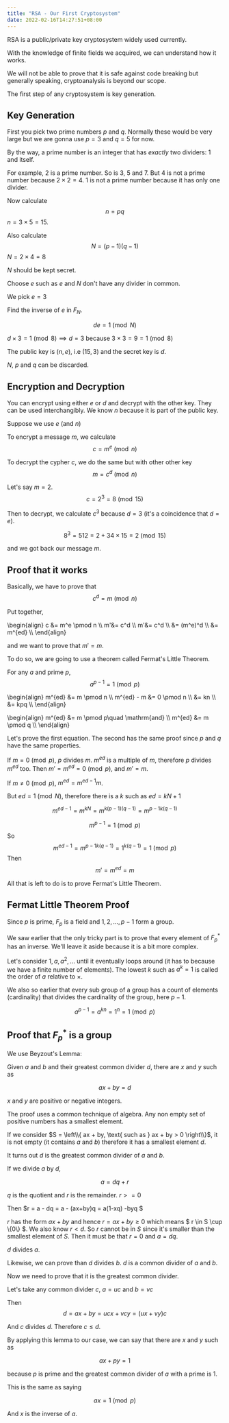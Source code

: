 ```yaml
---
title: "RSA - Our First Cryptosystem"
date: 2022-02-16T14:27:51+08:00
---
```


RSA is a public/private key cryptosystem
widely used currently.

With the knowledge of finite fields we
acquired, we can understand how it works.

We will not be able to prove that it is
safe against code breaking but generally
speaking, cryptoanalysis is beyond our scope.

The first step of any cryptosystem is key generation.

## Key Generation

First you pick two prime numbers $p$ and $q$.
Normally these would be very large but we are
gonna use $p=3$ and $q=5$ for now.

By the way, a prime number is an integer that
has *exactly* two dividers: 1 and itself.

For example, 2 is a prime number. So is 3, 5 and 7.
But 4 is not a prime number because $2 \times 2 = 4$.
1 is not a prime number because it has only one divider.

Now calculate $$n = pq$$
$n = 3 \times 5 = 15$.

Also calculate $$N = (p-1)(q-1)$$
$N = 2 \times 4 = 8$

$N$ should be kept secret.

Choose $e$ such as $e$ and $N$ don't have any divider
in common.

We pick $e = 3$

Find the inverse of $e$ in $F_N$. 

$$ de = 1 \pmod N $$

$d \times 3 = 1 \pmod 8 \implies d = 3$ because
$3 \times 3 = 9 = 1 \pmod 8$

The public key is $(n, e)$, i.e $(15, 3)$
and the secret key is $d$. 

$N$, $p$ and $q$ can be
discarded.

## Encryption and Decryption

You can encrypt using either $e$ or $d$
and decrypt with the other key. They can be
used interchangibly. We know $n$ because it is
part of the public key.

Suppose we use $e$ (and $n$)

To encrypt a message $m$, we calculate
$$ c = m^e \pmod n $$

To decrypt the cypher $c$, we do the same but with
other other key
$$ m = c^d \pmod n $$

Let's say $m = 2$. $$ c = 2^3 = 8 \pmod{15} $$

Then to decrypt, we calculate $c^3$ because $d=3$ (it's
a coincidence that $d=e$).

$$ 8^3 = 512 = 2 + 34 \times 15 = 2 \pmod{15} $$

and we got back our message $m$.

## Proof that it works

Basically, we have to prove that $$ c ^ d = m \pmod n $$

Put together,

\begin{align}
c &= m^e \pmod n \\\\
m'&= c^d \\\\
m'&= c^d \\\\
  &= (m^e)^d \\\\
  &= m^{ed} \\\\
\end{align}

and we want to prove that $m'=m$.

To do so, we are going to use a theorem
called Fermat's Little Theorem.

For any $a$ and prime $p$,
$$ a^{p-1} = 1 \pmod p $$

\begin{align}
m^{ed} &= m \pmod n \\\\
m^{ed} - m &= 0 \pmod n \\\\
&= kn \\\\
&= kpq \\\\
\end{align}

\begin{align}
m^{ed} &= m \pmod p\quad \mathrm{and} \\\\
m^{ed} &= m \pmod q \\\\
\end{align}

Let's prove the first equation. The second has the
same proof since $p$ and $q$ have the same properties.

If $m = 0 \pmod p$, $p$ divides $m$. $m^{ed}$ is
a multiple of $m$, therefore $p$ divides $m^{ed}$ too.
Then $m' = m^{ed} = 0 \pmod p$, and $m' = m$.

If $m \ne 0 \pmod p$, $m^{ed} = m^{ed-1}m$.

But $ed = 1 \pmod N$, therefore there is a $k$ 
such as $ed = kN + 1$

$$m^{ed-1} = m^{kN} = m^{k(p-1)(q-1)} = {m^{p-1}}^{k(q-1)}$$

$$ m^{p-1} = 1 \pmod p $$
So
$$ m^{ed-1} = {m^{p-1}}^{k(q-1)} = 1^{k(q-1)} = 1 \pmod p$$
Then
$$ m' = m^{ed} = m $$

All that is left to do is to prove Fermat's Little Theorem.

## Fermat Little Theorem Proof

Since $p$ is prime, $F_p$ is a field and ${1, 2, ..., p-1}$ form a group.

We saw earlier that the only tricky part is to prove
that every element of $F^*_p$ has an inverse.
We'll leave it aside because it is a bit more complex.

Let's consider ${1, a, a^2, ...}$ until it eventually
loops around (it has to because we have a finite 
number of elements). The lowest $k$ such as $a^k = 1$
is called the order of $a$ relative to $\times$.

We also so earlier that every sub group of a group
has a count of elements (cardinality)
that divides the cardinality of the group, here $p-1$.

$$ a^{p-1} = a^{kn} = 1^n = 1 \pmod p $$

## Proof that $F^*_p$ is a group

We use Beyzout's Lemma:

Given $a$ and $b$ and their greatest common divider $d$,
there are $x$ and $y$ such as

$$ ax + by = d $$

$x$ and $y$ are positive or negative integers.

The proof uses a common technique of algebra. Any non empty set of positive numbers has a smallest element.

If we consider $S = \left\\{ ax + by, \text{ such as } ax + by > 0 \right\\}$, it is not empty (it contains $a$ and $b$) therefore it has a smallest element $d$.

It turns out $d$ is the greatest common divider of $a$ 
and $b$.

If we divide $a$ by $d$, 

$$ a = dq + r $$

$q$ is the quotient and $r$ is the remainder. $r >= 0$

Then $r = a - dq = a - (ax+by)q = a(1-xq) -byq $

$r$ has the form $ax + by$ and hence $r = ax+by \ge 0$
which means $ r \in S \cup \\{0\\} $.
We also know $r < d$. So $r$ cannot be in $S$ since 
it's smaller than the smallest element of $S$.
Then it must be that $r = 0$ and $a = dq$.

$d$ divides $a$.

Likewise, we can prove than $d$ divides $b$.
$d$ is a common divider of $a$ and $b$.

Now we need to prove that it is the greatest common
divider.

Let's take any common divider $c$, $a = uc$ and $b = vc$

Then $$d = ax + by = ucx + vcy = (ux + vy)c $$

And $c$ divides $d$. Therefore $c \le d$.

By applying this lemma to our case, we can say
that there are $x$ and $y$ such as 

$$ ax + py = 1 $$

because $p$ is prime and the greatest common divider
of $a$ with a prime is 1.

This is the same as saying

$$ ax = 1 \pmod p $$

And $x$ is the inverse of $a$.

